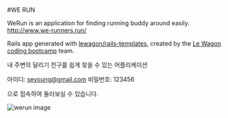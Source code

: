 #WE RUN

WeRun is an application for finding running buddy around easily.
http://www.we-runners.run/

Rails app generated with [lewagon/rails-templates](https://github.com/lewagon/rails-templates), created by the [Le Wagon coding bootcamp](https://www.lewagon.com) team.

내 주변의 달리기 친구를 쉽게 찾을 수 있는 어플리케이션

아이디: seyoung@gmail.com
비밀번호: 123456

으로 접속하여 둘러보실 수 있습니다.

![werun image](https://github.com/SeyoungJoo/seyoungjoo.github.io/blob/gh-pages/images/werun.JPG)
